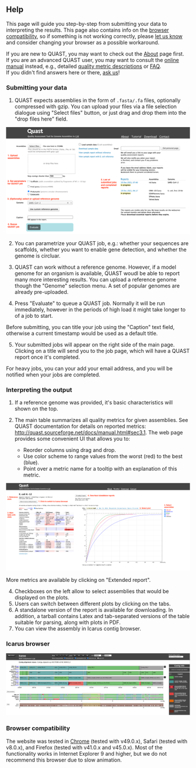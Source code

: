 ## Help

This page will guide you step-by-step from submitting your data to interpreting the results. This page also contains info on the [browser compatibility](#compatibility), so if something is not working correctly, please [let us know](contact.md) and consider changing your browser as a possible workaround.

If you are new to QUAST, you may want to check out the [About](about.md) page first.  
If you are an advanced QUAST user, you may want to consult the [online manual](http://cab.cc.spbu.ru/quast/manual.html) instead, e.g., detailed [quality metric descriptions](http://cab.cc.spbu.ru/quast/manual.html#sec3.1) or [FAQ](http://cab.cc.spbu.ru/quast/manual.html#sec7).  
If you didn't find answers here or there, [ask us](contact.md)!

### Submitting your data

1. QUAST expects assemblies in the form of `.fasta/.fa` files, optionally compressed with gzip. You can upload your files via a file selection dialogue using "Select files" button, or just drag and drop them into the "drop files here" field. 

![Main view](img/quast_main_view.png)

2. You can parametrize your QUAST job, e.g.: whether your sequences are scaffolds, whether you want to enable gene detection, and whether the genome is circluar.

3. QUAST can work without a reference genome. However, if a model genome for an organism is available, QUAST woudl be able to report many more interesting results. You can upload a reference genome though the "Genome" selection menu.  A set of popular genomes are already pre-uploaded.

4. Press "Evaluate" to queue a QUAST job. Normally it will be run immediately, however in the periods of high load it might take longer to of a job to start. 

Before submitting, you can title your job using the "Caption" text field, otherwise a current timestamp would be used as a default title.

5. Your submitted jobs will appear on the right side of the main page. Clicking on a title will send you to the job page, which will have a QUAST report once it's completed.

For heavy jobs, you can your add your email address, and you will be notified when your jobs are completed.

### Interpreting the output

1. If a reference genome was provided, it's basic characteristics will shown on the top.

2. The main table summarizes all quality metrics for given assemblies. See QUAST documentation for details on reported metrics: http://quast.sourceforge.net/docs/manual.html#sec3.1. The web page provides some convenient UI that allows you to:
	* Reorder columns using drag and drop.
	* Use color scheme to range values from the worst (red) to the best (blue).
	* Point over a metric name for a tooltip with an explanation of this metric.

![Report view](img/quast_report_view.png)

More metrics are available by clicking on "Extended report".

4. Checkboxes on the left allow to select assemblies that would be displayed on the plots.
5. Users can switch between different plots by clicking on the tabs.
6. A standalone version of the report is available for downloading. In addition, a tarball contains Latex and tab-separated versions of the table suitable for parsing, along with plots in PDF.
7. You can view the assembly in Icarus contig browser.

### Icarus browser

![Icarus view](img/quast_icarus.png)

<a name="compatibility"></a>
### Browser compatibility
The website was tested in [Chrome](https://www.google.com/chrome/) (tested with v49.0.x), Safari (tested with v8.0.x), and Firefox (tested with v41.0.x and v45.0.x). Most of the functionality works in Internet Explorer 9 and higher, but we do not recommend this browser due to slow animation.